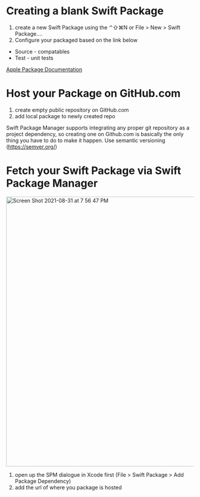 # Creating a blank Swift Package
1. create a new Swift Package using the ⌃⇧⌘N or File > New > Swift Package....
2. Configure your packaged based on the link below
* Source - compatables
* Test - unit tests

[Apple Package Documentation](https://developer.apple.com/documentation/swift_packages/package)


# Host your Package on GitHub.com

1. create empty public repository on GitHub.com
2. add local package to newly created repo

Swift Package Manager supports integrating any proper git repository as a project dependency, so creating one on Github.com is basically the only thing you have to do to make it happen.
Use semantic versioning (https://semver.org/)

# Fetch your Swift Package via Swift Package Manager

<img width="726" alt="Screen Shot 2021-08-31 at 7 56 47 PM" src="https://user-images.githubusercontent.com/89819167/131594695-99933a92-5c7f-4371-b5f7-f51079f3918d.png">


1. open up the SPM dialogue in Xcode first (File > Swift Package > Add Package Dependency)
2. add the url of where you package is hosted
